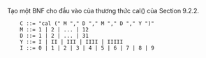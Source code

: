 ﻿Tạo một BNF cho đầu vào của thương thức cal() của Section 9.2.2.

        C ::= "cal (" M "," D "," M "," D "," Y ")"
        M ::= 1 | 2 | ... | 12
        D ::= 1 | 2 | ... | 31
        Y ::= I | II | III | IIII | IIIII
        I ::= 0 | 1 | 2 | 3 | 4 | 5 | 6 | 7 | 8 | 9